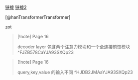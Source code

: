 [链接](https://pkmer.cn/Pkmer-Docs/10-obsidian/obsidian%E4%BD%BF%E7%94%A8%E6%8A%80%E5%B7%A7/zotero-obsidian/zotlit%E5%AE%9E%E7%8E%B0obsidian%E5%92%8Czotero%E8%81%94%E5%8A%A8/)
[链接2](https://zotlit.aidenlx.top/zh-CN/getting-started/basic-usage/annotation-import)


[@hanTransformerTransformer] 


zot

> [!note] Page 16
> 
> decoder layer 包含两个注意力模块和一个全连接前馈模块
> ^FJZB578CaYJA93SXQp23


> [!note] Page 16
> 
> query,key,value 的输入不同
> ^HJDB2JMAaYJA93SXQp23

